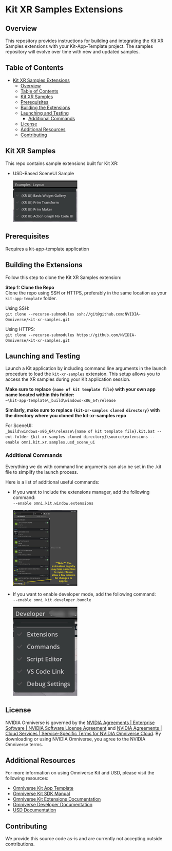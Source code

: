 # Kit XR Samples Extensions

## Overview
This repository provides instructions for building and integrating the Kit XR Samples extensions with your Kit-App-Template project. The samples repository will evolve over time with new and updated samples.

## Table of Contents
- [Kit XR Samples Extensions](#kit-xr-samples-extensions)
  - [Overview](#overview)
  - [Table of Contents](#table-of-contents)
  - [Kit XR Samples](#kit-xr-samples)
  - [Prerequisites](#prerequisites)
  - [Building the Extensions](#building-the-extensions)
  - [Launching and Testing](#launching-and-testing)
    - [Additional Commands](#additional-commands)
  - [License](#license)
  - [Additional Resources](#additional-resources)
  - [Contributing](#contributing)

## Kit XR Samples

This repo contains sample extensions built for Kit XR:
- USD-Based SceneUI Sample

  <img src="readme-assets/kitxr_samples_menu.jpg" alt="SceneUI Menu" width="200"/>

## Prerequisites
Requires a kit-app-template application

## Building the Extensions

Follow this step to clone the Kit XR Samples extension:

**Step 1: Clone the Repo**  
Clone the repo using SSH or HTTPS, preferably in the same location as your `kit-app-template` folder.

Using SSH:  
`git clone --recurse-submodules ssh://git@github.com:NVIDIA-Omniverse/kit-xr-samples.git`

Using HTTPS:  
`git clone --recurse-submodules https://github.com/NVIDIA-Omniverse/kit-xr-samples.git`

## Launching and Testing

Launch a Kit application by including command line arguments in the launch procedure to load the `kit-xr-samples` extension. This setup allows you to access the XR samples during your Kit application session.

**Make sure to replace `{name of kit template file}` with your own app name located within this folder:**  
`~\kit-app-template\_build\windows-x86_64\release`

**Similarly, make sure to replace `{kit-xr-samples cloned directory}` with the directory where you cloned the kit-xr-samples repo**

For SceneUI:  
`_build\windows-x86_64\release\{name of kit template file}.kit.bat --ext-folder {kit-xr-samples cloned directory}\source\extensions --enable omni.kit.xr.samples.usd_scene_ui`

### Additional Commands

Everything we do with command line arguments can also be set in the .kit file to simplify the launch process. 

Here is a list of additional useful commands:

- If you want to include the extensions manager, add the following command:  
  `--enable omni.kit.window.extensions`

  <img src="readme-assets/extMgrMenu.jpg" alt="Extensions Manager Menu" width="200"/>

- If you want to enable developer mode, add the following command:  
  `--enable omni.kit.developer.bundle`
  
  <img src="readme-assets/developerModeMenu.jpg" alt="Developer Menu" width="200"/>

## License

NVIDIA Omniverse is governed by the [NVIDIA Agreements | Enterprise Software | NVIDIA Software License Agreement](https://www.nvidia.com/en-us/agreements/enterprise-software/nvidia-software-license-agreement) and [NVIDIA Agreements | Cloud Services | Service-Specific Terms for NVIDIA Omniverse Cloud](https://www.nvidia.com/en-us/agreements/cloud-services/service-specific-terms-for-omniverse-cloud/). By downloading or using NVIDIA Omniverse, you agree to the NVIDIA Omniverse terms.

## Additional Resources

For more information on using Omniverse Kit and USD, please visit the following resources:

- [Omniverse Kit App Template](https://github.com/NVIDIA-Omniverse/kit-app-template)
- [Omniverse Kit SDK Manual](https://docs.omniverse.nvidia.com/kit/docs/kit-manual/latest/index.html)
- [Omniverse Kit Extensions Documentation](https://docs.omniverse.nvidia.com/kit/docs/kit-manual/latest/guide/extensions_advanced.html)
- [Omniverse Developer Documentation](https://developer.nvidia.com/nvidia-omniverse-platform)
- [USD Documentation](https://graphics.pixar.com/usd/release/)

## Contributing

We provide this source code as-is and are currently not accepting outside contributions.

